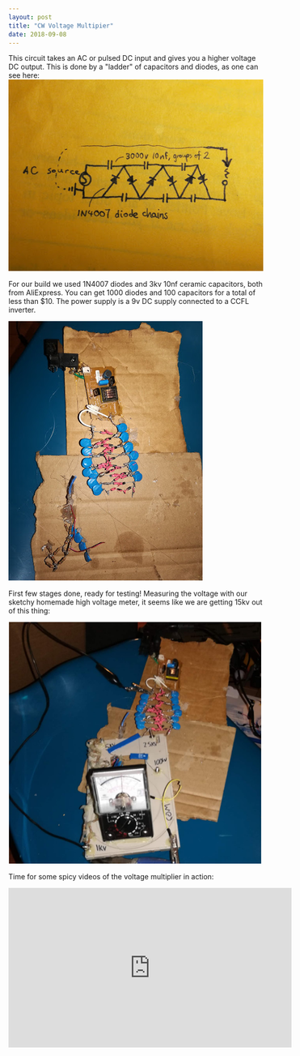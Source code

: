 ```yaml
---
layout: post
title: "CW Voltage Multipier"
date: 2018-09-08
---
```


This circuit takes an AC or pulsed DC input and gives you a higher voltage DC output. This is done by a "ladder" 
of capacitors and diodes, as one can see here:
![Diagram for voltage multiplier](/assets/cwdiagram.jpg)

For our build we used 1N4007 diodes and 3kv 10nf ceramic capacitors, both from AliExpress. 
You can get 1000 diodes and 100 capacitors for a total of less than $10. 
The power supply is a 9v DC supply connected to a CCFL inverter.

![CW build](/assets/cw3.jpg)

First few stages done, ready for testing!
Measuring the voltage with our sketchy homemade high voltage meter, it seems like we are getting 15kv out of this thing:


<img src="/assets/cw1.PNG" alt="CW Test" width="500"/>

Time for some spicy videos of the voltage multiplier in action:
<iframe width="560" height="315" src="https://www.youtube.com/embed/hYGRqaVct7o" frameborder="0" allow="autoplay; encrypted-media"> </iframe>

